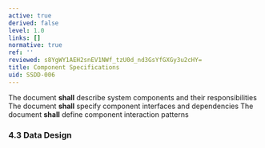 ```yaml
---
active: true
derived: false
level: 1.0
links: []
normative: true
ref: ''
reviewed: s8YgWY1AEH2snEV1NWf_tzU0d_nd3GsYfGXGy3u2cHY=
title: Component Specifications
uid: SSDD-006
---
```


The document **shall** describe system components and their responsibilities
The document **shall** specify component interfaces and dependencies
The document **shall** define component interaction patterns

### 4.3 Data Design